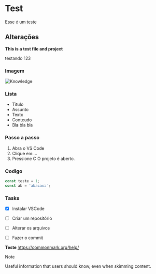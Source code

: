 # Test
Esse é um teste

## Alterações 

**This is a test file and project**
 
 testando 123

### Imagem

![Knowledge](https://github.com/user-attachments/assets/fa2c3ef7-55a4-4d37-8238-1bc4890f0092)

### Lista

- Titulo
- Assunto
- Texto
- Conteudo
- Bla bla bla

### Passo a passo

1. Abra o VS Code
2. Clique em ...
3. Pressione C
   O projeto é aberto.

### Codigo

```javascript
const teste = 1;
const ab = 'abacaxi';
```


### Tasks

- [X] Instalar VSCode
- [ ] Criar um repositório
- [ ] Alterar os arquivos
- [ ] Fazer o commit



**Teste**
<https://commonmark.org/help/>

> [!NOTE]
> Useful information that users should know, even when skimming content.

